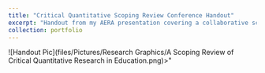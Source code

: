 ```yaml
---
title: "Critical Quantitative Scoping Review Conference Handout"
excerpt: "Handout from my AERA presentation covering a collaborative scoping review of critical quantitative research in education." 
collection: portfolio
---
```

![Handout Pic](files/Pictures/Research Graphics/A Scoping Review of Critical Quantitative Research in Education.png)>"
